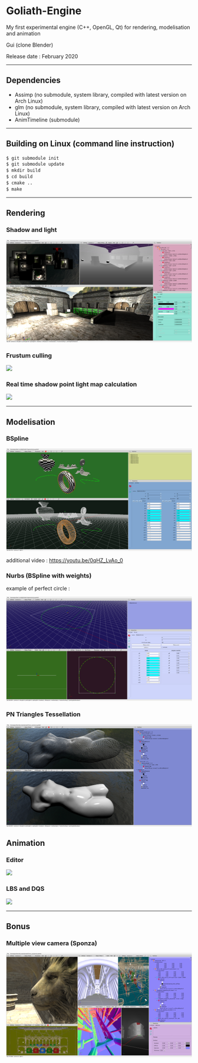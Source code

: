 # Goliath-Engine
My first experimental engine (C++, OpenGL, Qt) for rendering, modelisation and animation

Gui (clone Blender)

Release date :  February 2020

---

## Dependencies
* Assimp (no submodule, system library, compiled with latest version on Arch Linux)
* glm (no submodule, system library, compiled with latest version on Arch Linux)
* AnimTimeline (submodule)

---

##  Building on Linux (command line instruction)
```bash
$ git submodule init
$ git submodule update
$ mkdir build
$ cd build
$ cmake ..
$ make
```
---

## Rendering
### Shadow and light
<!-- [![](https://img.youtube.com/vi/gDdghUDYpok/0.jpg)](https://youtu.be/gDdghUDYpok "view on youtube") -->
[![](shadow.png)](https://youtu.be/gDdghUDYpok "view on youtube")
<!-- https://youtu.be/gDdghUDYpok -->

### Frustum culling
[![](https://img.youtube.com/vi/xsooSpulDy8/0.jpg)](https://youtu.be/xsooSpulDy8 "view on youtube")
<!-- https://youtu.be/xsooSpulDy8 -->

### Real time shadow point light map calculation
[![](https://img.youtube.com/vi/IASGQYvVZYA/0.jpg)](https://youtu.be/IASGQYvVZYA "view on youtube")

---

## Modelisation
### BSpline
<!-- [![bspline](bSpline.png)](https://youtu.be/0qHZ_LvAo_0 "wiew on youtube") -->
[![bspline](bSpline.png)](https://youtu.be/Ms513wlBTy4 "wiew on youtube")

additional video : https://youtu.be/0qHZ_LvAo_0

### Nurbs (BSpline with weights)
example of perfect circle :

![nurbs](nurbs.png)

### PN Triangles Tessellation
[![](pnTriangles.png)](https://youtu.be/Ck42FhEDYWU "view on youtube")

## Animation
### Editor
[![](https://img.youtube.com/vi/z9rkk2G78Mk/0.jpg)](https://youtu.be/z9rkk2G78Mk "view on youtube")

### LBS and DQS
[![](https://img.youtube.com/vi/A9o_65bn68Y/0.jpg)](https://youtu.be/A9o_65bn68Y "view on youtube")


---

## Bonus
### Multiple view camera (Sponza)
![sponza](sponza.png)
